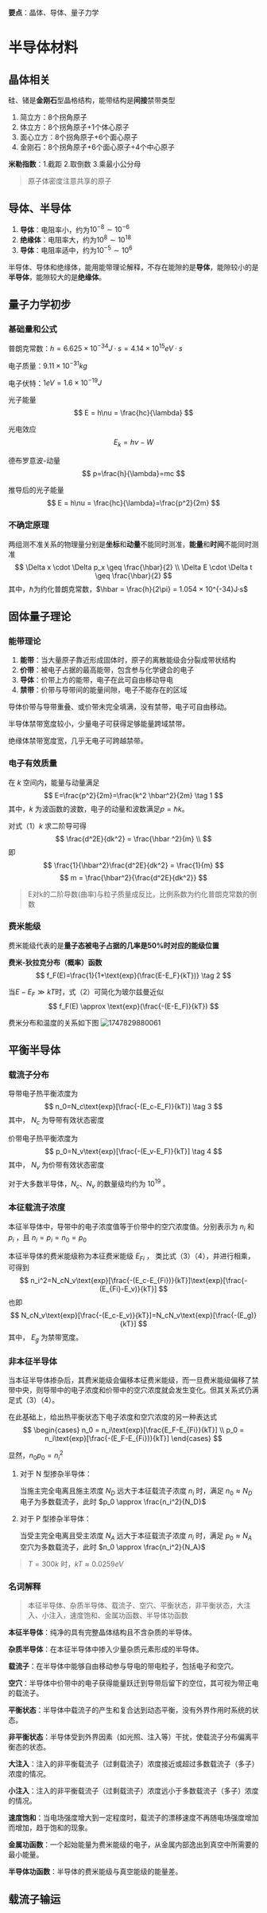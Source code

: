 **要点**：晶体、导体、量子力学

# 半导体材料

## 晶体相关

硅、锗是**金刚石**型晶格结构，能带结构是**间接**禁带类型
1. 简立方：8个拐角原子
2. 体立方：8个拐角原子+1个体心原子
3. 面心立方：8个拐角原子+6个面心原子
4. 金刚石：8个拐角原子+6个面心原子+4个中心原子

**米勒指数**：1.截距 2.取倒数 3.乘最小公分母
>原子体密度注意共享的原子

## 导体、半导体
1. **导体**：电阻率小，约为$10^{-8}\sim 10^{-6}$
1. **绝缘体**：电阻率大，约为$10^{8}\sim 10^{18}$
1. **导体**：电阻率适中，约为$10^{-5}\sim 10^{6}$

半导体、导体和绝缘体，能用能带理论解释，不存在能隙的是**导体**，能隙较小的是**半导体**，能隙较大的是**绝缘体**。

## 量子力学初步
### 基础量和公式

普朗克常数：$h = 6.625×10^{-34}J·s = 4.14×10^{15}eV·s$

电子质量：$9.11×10^{-31}kg$

电子伏特：$1eV = 1.6×10^{-19}J$


光子能量
$$
E = h\nu = \frac{hc}{\lambda}
$$

光电效应
$$
E_k=h\nu-W
$$

德布罗意波-动量
$$
p=\frac{h}{\lambda}=mc
$$

推导后的光子能量
$$
E = h\nu = \frac{hc}{\lambda}=\frac{p^2}{2m}
$$

### 不确定原理
两组测不准关系的物理量分别是**坐标**和**动量**不能同时测准，**能量**和**时间**不能同时测准
$$
\Delta x \cdot \Delta p_x \geq \frac{\hbar}{2} \\
\Delta E \cdot \Delta t \geq \frac{\hbar}{2}
$$
其中，$\hbar$为约化普朗克常数，$\hbar = \frac{h}{2\pi} = 1.054 × 10^{-34}J·s$


## 固体量子理论
###  能带理论
1. **能带**：当大量原子靠近形成固体时，原子的离散能级会分裂成带状结构
2. **价带**：被电子占据的最高能带，包含参与化学键合的电子
3. **导体**：价带上方的能带，电子在此可自由移动导电
4. **禁带**：价带与导带间的能量间隙，电子不能存在的区域

导体价带与导带重叠、或价带未完全填满，没有禁带，电子可自由移动。

半导体禁带宽度较小，少量电子可获得足够能量跨域禁带。

绝缘体禁带宽度宽，几乎无电子可跨越禁带。

### 电子有效质量

在 $k$ 空间内，能量与动量满足
$$
E=\frac{p^2}{2m}=\frac{k^2 \hbar^2}{2m} \tag 1
$$
其中，$k$ 为波函数的波数，电子的动量和波数满足$p=\hbar k$。

对式（1）$k$ 求二阶导可得
$$
\frac{d^2E}{dk^2} = \frac{\hbar ^2}{m} \\
$$
即
$$
\frac{1}{\hbar^2}\frac{d^2E}{dk^2} = \frac{1}{m}
$$
$$
m = \frac{\hbar^2}{\frac{d^2E}{dk^2}}
$$

>E对k的二阶导数(曲率)与粒子质量成反比，比例系数为约化普朗克常数的倒数

### 费米能级
费米能级代表的是**量子态被电子占据的几率是50%时对应的能级位置**

**费米-狄拉克分布（概率）函数**
$$
f_F(E)=\frac{1}{1+\text{exp}(\frac{E-E_F}{kT})} \tag 2
$$

当$E-E_F \gg kT$时，式（2）可简化为玻尔兹曼近似
$$
f_F(E) \approx \text{exp}(\frac{-(E-E_F)}{kT})
$$

费米分布和温度的关系如下图
![1747829880061](image/半导体物理/1747829880061.png)

## 平衡半导体
### 载流子分布
导带电子热平衡浓度为
$$
n_0=N_c\text{exp}[\frac{-(E_c-E_F)}{kT}]  \tag 3
$$
其中， $N_c$ 为导带有效状态密度

价带电子热平衡浓度为
$$
p_0=N_v\text{exp}[\frac{-(E_v-E_F)}{kT}]  \tag 4
$$
其中， $N_v$ 为价带有效状态密度

对于大多数半导体，$N_c、N_v$ 的数量级均约为 $10^{19}$ 。

### 本征载流子浓度

本征半导体中，导带中的电子浓度值等于价带中的空穴浓度值。分别表示为 $n_i$ 和 $p_i$ ，且 $n_i=p_i=n_0=p_0$

本征半导体的费米能级称为本征费米能级 $E_{Fi}$ ， 类比式（3）（4），并进行相乘，可得到
$$
n_i^2=N_cN_v\text{exp}[\frac{-(E_c-E_{Fi})}{kT}]\text{exp}[\frac{-(E_{Fi}-E_v)}{kT}]
$$
也即
$$
N_cN_v\text{exp}[\frac{-(E_c-E_v)}{kT}]=N_cN_v\text{exp}[\frac{-(E_g)}{kT}]
$$
其中， $E_g$ 为禁带宽度。

### 非本征半导体
当本征半导体掺杂后，其费米能级会偏移本征费米能级，而一旦费米能级偏移了禁带中央，则导带中的电子浓度和价带中的空穴浓度就会发生变化。但其关系式仍满足式（3）（4）。

在此基础上，给出热平衡状态下电子浓度和空穴浓度的另一种表达式
$$
\begin{cases}
n_0 = n_i\text{exp}[\frac{E_F-E_{Fi}}{kT}] \\
p_0 = n_i\text{exp}[\frac{-(E_F-E_{Fi})}{kT}]
\end{cases}
$$

显然，$n_0p_0=n_i^2$

1. 对于 N 型掺杂半导体：

    当施主完全电离且施主浓度 $N_D$ 远大于本征载流子浓度 $n_i$ 时，满足 $n_0 \approx N_D$
    电子为多数载流子，此时 $p_0 \approx \frac{n_i^2}{N_D}$

2. 对于 P 型掺杂半导体：

    当受主完全电离且受主浓度 $N_A$ 远大于本征载流子浓度 $n_i$ 时，满足 $p_0 \approx N_A$
    空穴为多数载流子，此时 $n_0 \approx \frac{n_i^2}{N_A}$

> $T=300k$ 时，$kT \approx 0.0259 eV$

### 名词解释
>本征半导体、杂质半导体、载流子、空穴、平衡状态，非平衡状态，大注入、小注入，速度饱和、金属功函数、半导体功函数

**本征半导体**：纯净的具有完整晶体结构且不含杂质的半导体。

**杂质半导体**：在本征半导体中掺入少量杂质元素形成的半导体。

**载流子**：在半导体中能够自由移动参与导电的带电粒子，包括电子和空穴。

**空穴**：半导体中价带中的电子获得能量跃迁到导带后留下的空位，其可视为带正电的载流子。

**平衡状态**：半导体中载流子的产生和复合达到动态平衡，没有外界作用时系统的状态。

**非平衡状态**：半导体受到外界因素（如光照、注入等）干扰，使载流子分布偏离平衡态的状态。

**大注入**：注入的非平衡载流子（过剩载流子）浓度接近或超过多数载流子（多子）浓度的情况。

**小注入**：注入的非平衡载流子（过剩载流子）浓度远小于多数载流子（多子）浓度的情况。

**速度饱和**：当电场强度增大到一定程度时，载流子的漂移速度不再随电场强度增加而增加，趋于饱和的现象。

**金属功函数**：一个起始能量为费米能级的电子，从金属内部逸出到真空中所需要的最小能量。

**半导体功函数**：半导体的费米能级与真空能级的能量差。

## 载流子输运






